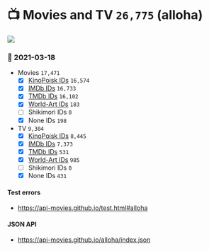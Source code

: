 # :tv: Movies and TV `26,775` (alloha)

<a href="https://API-Movies.github.io"><img src="https://API-Movies.github.io/banner.png?cache"></a>

### :date: 2021-03-18
- Movies `17,471`
  - [x] <a href="https://API-Movies.github.io/alloha/movie_kinopoisk_ids.json">KinoPoisk IDs</a> `16,574`
  - [x] <a href="https://API-Movies.github.io/alloha/movie_imdb_ids.json">IMDb IDs</a> `16,733`
  - [x] <a href="https://API-Movies.github.io/alloha/movie_tmdb_ids.json">TMDb IDs</a> `16,102`
  - [x] <a href="https://API-Movies.github.io/alloha/movie_world_art_ids.json">World-Art IDs</a> `183`
  - [ ] Shikimori IDs `0`
  - [x] None IDs `198`
- TV `9,304`
  - [x] <a href="https://API-Movies.github.io/alloha/tv_kinopoisk_ids.json">KinoPoisk IDs</a> `8,445`
  - [x] <a href="https://API-Movies.github.io/alloha/tv_imdb_ids.json">IMDb IDs</a> `7,373`
  - [x] <a href="https://API-Movies.github.io/alloha/tv_tmdb_ids.json">TMDb IDs</a> `531`
  - [x] <a href="https://API-Movies.github.io/alloha/tv_world_art_ids.json">World-Art IDs</a> `985`
  - [ ] Shikimori IDs `0`
  - [x] None IDs `431`
#### Test errors
- <a href='https://api-movies.github.io/test.html#alloha'>https://api-movies.github.io/test.html#alloha</a>
#### JSON API
- <a href='https://api-movies.github.io/alloha/index.json'>https://api-movies.github.io/alloha/index.json</a>
